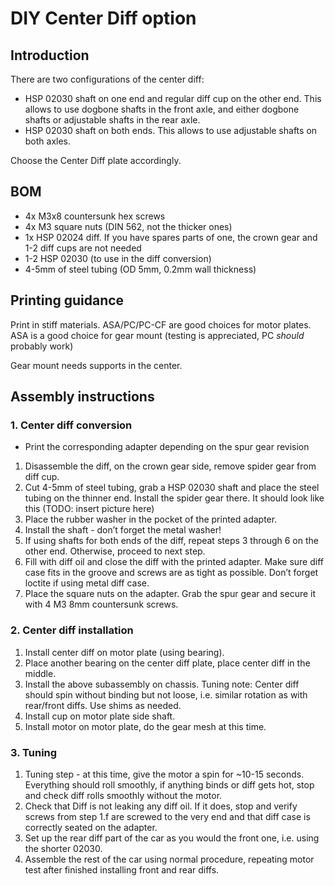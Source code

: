 # DIY Center Diff option

## Introduction

There are two configurations of the center diff:
- HSP 02030 shaft on one end and regular diff cup on the other end. This allows to use dogbone shafts in the front axle, and either dogbone shafts or adjustable shafts in the rear axle.
- HSP 02030 shaft on both ends. This allows to use adjustable shafts on both axles.

Choose the Center Diff plate accordingly.

## BOM

* 4x M3x8 countersunk hex screws
* 4x M3 square nuts (DIN 562, not the thicker ones)
* 1x HSP 02024 diff. If you have spares parts of one, the crown gear and 1-2 diff cups are not needed
* 1-2 HSP 02030 (to use in the diff conversion)
* 4-5mm of steel tubing (OD 5mm, 0.2mm wall thickness)

## Printing guidance

Print in stiff materials. ASA/PC/PC-CF are good choices for motor plates. ASA is a good choice for gear mount (testing is appreciated, PC _should_ probably work)

Gear mount needs supports in the center.

## Assembly instructions

### 1. Center diff conversion

* Print the corresponding adapter depending on the spur gear revision
1. Disassemble the diff, on the crown gear side, remove spider gear from diff cup.
2. Cut 4-5mm of steel tubing, grab a HSP 02030 shaft and place the steel tubing on the thinner end. Install the spider gear there. It should look like this (TODO: insert picture here)
3. Place the rubber washer in the pocket of the printed adapter.
4. Install the shaft - don’t forget the metal washer!
5. If using shafts for both ends of the diff, repeat steps 3 through 6 on the other end. Otherwise, proceed to next step.
6. Fill with diff oil and close the diff with the printed adapter. Make sure diff case fits in the groove and screws are as tight as possible. Don’t forget loctite if using metal diff case.
7. Place the square nuts on the adapter. Grab the spur gear and secure it with 4 M3 8mm countersunk screws.

### 2. Center diff installation

1. Install center diff on motor plate (using bearing).
2. Place another bearing on the center diff plate, place center diff in the middle.
3. Install the above subassembly on chassis. Tuning note: Center diff should spin without binding but not loose, i.e. similar rotation as with rear/front diffs. Use shims as needed.
4. Install cup on motor plate side shaft.
5. Install motor on motor plate, do the gear mesh at this time.

### 3. Tuning

1. Tuning step - at this time, give the motor a spin for ~10-15 seconds. Everything should roll smoothly, if anything binds or diff gets hot, stop and check diff rolls smoothly without the motor.
2. Check that Diff is not leaking any diff oil. If it does, stop and verify screws from step 1.f are screwed to the very end and that diff case is correctly seated on the adapter.
3. Set up the rear diff part of the car as you would the front one, i.e. using the shorter 02030.
4. Assemble the rest of the car using normal procedure, repeating motor test after finished installing front and rear diffs.
